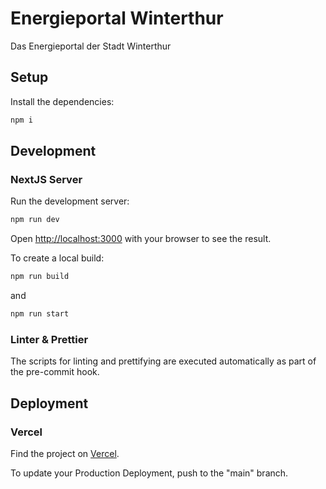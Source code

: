 # Energieportal Winterthur

Das Energieportal der Stadt Winterthur

## Setup

Install the dependencies:

```bash
npm i
```

## Development

### NextJS Server

Run the development server:

```bash
npm run dev
```

Open [http://localhost:3000](http://localhost:3000) with your browser to see the result.


To create a local build:

```bash
npm run build 
```
and

```bash
npm run start 
```

### Linter & Prettier

The scripts for linting and prettifying are executed automatically as part of the pre-commit hook.

## Deployment

### Vercel

Find the project on [Vercel](https://energieportal-winterthur.vercel.app/).

To update your Production Deployment, push to the "main" branch.
